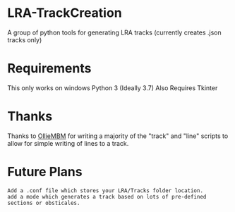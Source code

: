 # LRA-TrackCreation
A group of python tools for generating LRA tracks (currently creates .json tracks only)

# Requirements
This only works on windows
Python 3 (Ideally 3.7)
Also Requires Tkinter

# Thanks

Thanks to [OllieMBM](https://github.com/OllieMBM) for writing a majority of the "track" and "line" scripts to allow for simple writing of lines to a track.

# Future Plans
    Add a .conf file which stores your LRA/Tracks folder location.
    add a mode which generates a track based on lots of pre-defined sections or obsticales.
